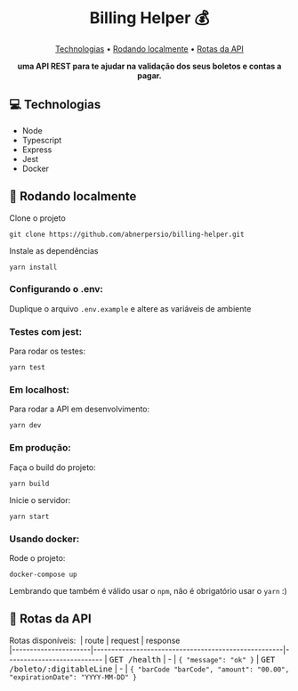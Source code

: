 <h1 align="center" style="font-weight: bold;">Billing Helper 💰</h1>

<p align="center">
 <a href="#tech">Technologias</a> • 
 <a href="#running">Rodando localmente</a> • 
 <a href="#routes">Rotas da API</a>
</p>

<p align="center">
    <b>uma API REST para te ajudar na validação dos seus boletos e contas a pagar.</b>
</p>

<h2 id="tech">💻 Technologias</h2>

- Node
- Typescript
- Express
- Jest
- Docker

<h2 id="running">🚀 Rodando localmente</h2>

Clone o projeto
```
git clone https://github.com/abnerpersio/billing-helper.git
```

Instale as dependências
```
yarn install
```

### Configurando o .env:

Duplique o arquivo `.env.example` e altere as variáveis de ambiente

### Testes com jest:

Para rodar os testes:
```
yarn test
```

### Em localhost:

Para rodar a API em desenvolvimento:
```
yarn dev
```

### Em produção:

Faça o build do projeto:
```
yarn build
```

Inicie o servidor:
```
yarn start
```

### Usando docker:

Rode o projeto:
```
docker-compose up
```


Lembrando que também é válido usar o `npm`, não é obrigatório usar o `yarn` :)


<h2 id="routes">📍 Rotas da API</h2>

Rotas disponíveis:
​
| route               | request    | response                                        
|----------------------|-----------------------------------------------------|---------------------------
| <kbd>GET /health</kbd>     | - | `{ "message": "ok" }`
| <kbd>GET /boleto/:digitableLine</kbd> | - | `{ "barCode "barCode", "amount": "00.00", "expirationDate": "YYYY-MM-DD" }`
